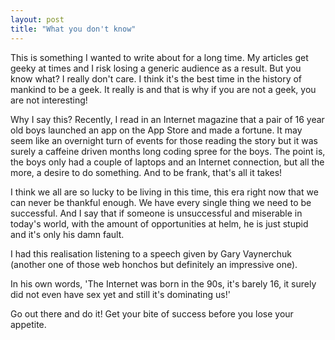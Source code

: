 ```yaml
---
layout: post
title: "What you don't know"
---
```


This is something I wanted to write about for a long time. My articles get geeky at times and I risk losing a generic audience as a result. But you know what? I really don't care. I think it's the best time in the history of mankind to be a geek. It really is and that is why if you are not a geek, you are not interesting!

Why I say this? Recently, I read in an Internet magazine that a pair of 16 year old boys launched an app on the App Store and made a fortune. It may seem like an overnight turn of events for those reading the story but it was surely a caffeine driven months long coding spree for the boys. The point is, the boys only had a couple of laptops and an Internet connection, but all the more, a desire to do something. And to be frank, that's all it takes! 

I think we all are so lucky to be living in this time, this era right now that we can never be thankful enough. We have every single thing we need to be successful. And I say that if someone is unsuccessful and miserable in today's world, with the amount of opportunities at helm, he is just stupid and it's only his damn fault.

I had this realisation listening to a speech given by Gary Vaynerchuk (another one of those web honchos but definitely an impressive one).

In his own words, 'The Internet was born in the 90s, it's barely 16, it surely did not even have sex yet and still it's dominating us!'

Go out there and do it! Get your bite of success before you lose your appetite.